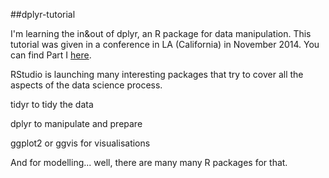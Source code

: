 ##dplyr-tutorial

I'm learning the in&out of dplyr, an R package for data manipulation. This tutorial was given in a conference
in LA (California) in November 2014. You can find Part I [here](http://datascience.la/hadley-wickhams-dplyr-tutorial-at-user-2014-part-1/).

RStudio is launching many interesting packages that try to cover all the aspects of the data science process.

tidyr to tidy the data

dplyr to manipulate and prepare

ggplot2 or ggvis for visualisations

And for modelling... well, there are many many R packages for that.
